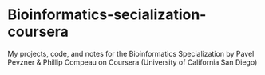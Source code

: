 # Bioinformatics-secialization-coursera
My projects, code, and notes for the Bioinformatics Specialization by Pavel Pevzner &amp; Phillip Compeau on Coursera (University of California San Diego)
